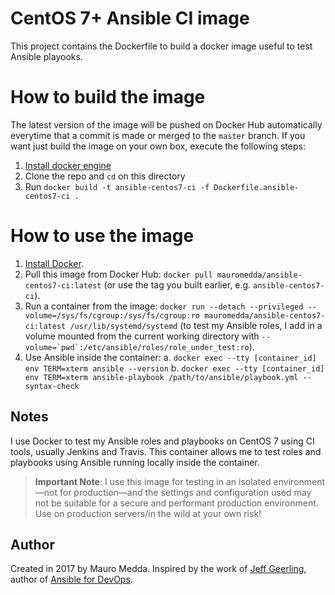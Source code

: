 # CentOS 7+ Ansible CI image


This project contains the Dockerfile to build a docker image useful to test Ansible playooks.

# How to build the image

The latest version of the image will be pushed on Docker Hub automatically everytime that a commit is made or merged to the `master` branch. If you want just build the image on your own box, execute the following steps:

  1. [Install docker engine](https://docs.docker.com/engine/installation/)
  2. Clone the repo and `cd` on this directory
  3. Run `docker build -t ansible-centos7-ci -f Dockerfile.ansible-centos7-ci .`

# How to use the image

  1. [Install Docker](https://docs.docker.com/engine/installation/).
  2. Pull this image from Docker Hub: `docker pull mauromedda/ansible-centos7-ci:latest` (or use the tag you built earlier, e.g. `ansible-centos7-ci`).
  3. Run a container from the image: `docker run --detach --privileged --volume=/sys/fs/cgroup:/sys/fs/cgroup:ro mauromedda/ansible-centos7-ci:latest /usr/lib/systemd/systemd` (to test my Ansible roles, I add in a volume mounted from the current working directory with ``--volume=`pwd`:/etc/ansible/roles/role_under_test:ro``).
  4. Use Ansible inside the container:
    a. `docker exec --tty [container_id] env TERM=xterm ansible --version`
    b. `docker exec --tty [container_id] env TERM=xterm ansible-playbook /path/to/ansible/playbook.yml --syntax-check`

## Notes

I use Docker to test my Ansible roles and playbooks on CentOS 7 using CI tools, usually Jenkins and Travis. This container allows me to test roles and playbooks using Ansible running locally inside the container.

> **Important Note**: I use this image for testing in an isolated environment—not for production—and the settings and configuration used may not be suitable for a secure and performant production environment. Use on production servers/in the wild at your own risk!

## Author

Created in 2017 by Mauro Medda. Inspired by the work of [Jeff Geerling](http://jeffgeerling.com/), author of [Ansible for DevOps](https://www.ansiblefordevops.com/).
